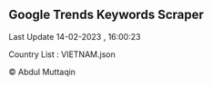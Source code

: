 

## Google Trends Keywords Scraper 
 
Last Update 14-02-2023 , 16:00:23

Country List :
VIETNAM.json



© Abdul Muttaqin 
